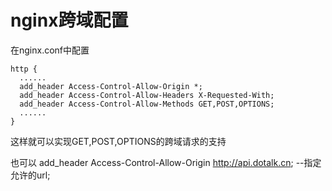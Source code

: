 # nginx跨域配置

在nginx.conf中配置

```
http {
  ......
  add_header Access-Control-Allow-Origin *;
  add_header Access-Control-Allow-Headers X-Requested-With;
  add_header Access-Control-Allow-Methods GET,POST,OPTIONS;
  ......
}
```
这样就可以实现GET,POST,OPTIONS的跨域请求的支持

也可以 add_header Access-Control-Allow-Origin http://api.dotalk.cn; --指定允许的url;

